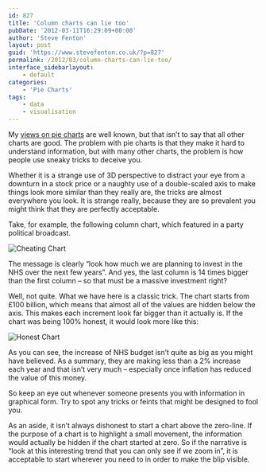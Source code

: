 ```yaml
---
id: 827
title: 'Column charts can lie too'
pubDate: '2012-03-11T16:29:09+00:00'
author: 'Steve Fenton'
layout: post
guid: 'https://www.stevefenton.co.uk/?p=827'
permalink: /2012/03/column-charts-can-lie-too/
interface_sidebarlayout:
    - default
categories:
    - 'Pie Charts'
tags:
    - data
    - visualisation
---
```


My [views on pie charts](https://www.stevefenton.co.uk/2009/04/pie-charts-are-bad/) are well known, but that isn’t to say that all other charts are good. The problem with pie charts is that they make it hard to understand information, but with many other charts, the problem is how people use sneaky tricks to deceive you.

Whether it is a strange use of 3D perspective to distract your eye from a downturn in a stock price or a naughty use of a double-scaled axis to make things look more similar than they really are, the tricks are almost everywhere you look. It is strange really, because they are so prevalent you might think that they are perfectly acceptable.

Take, for example, the following column chart, which featured in a party political broadcast.

![Cheating Chart](https://www.stevefenton.co.uk/wp-content/uploads/2015/07/cheating_chart1.jpg)

The message is clearly “look how much we are planning to invest in the NHS over the next few years”. And yes, the last column is 14 times bigger than the first column – so that must be a massive investment right?

Well, not quite. What we have here is a classic trick. The chart starts from £100 billion, which means that almost all of the values are hidden below the axis. This makes each increment look far bigger than it actually is. If the chart was being 100% honest, it would look more like this:

![Honest Chart](https://www.stevefenton.co.uk/wp-content/uploads/2015/07/honest_chart1.jpg)

As you can see, the increase of NHS budget isn’t quite as big as you might have believed. As a summary, they are making less than a 2% increase each year and that isn’t very much – especially once inflation has reduced the value of this money.

So keep an eye out whenever someone presents you with information in graphical form. Try to spot any tricks or feints that might be designed to fool you.

As an aside, it isn’t always dishonest to start a chart above the zero-line. If the purpose of a chart is to highlight a small movement, the information would actually be hidden if the chart started at zero. So if the narrative is “look at this interesting trend that you can only see if we zoom in”, it is acceptable to start wherever you need to in order to make the blip visible.